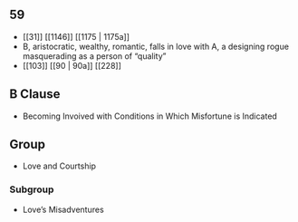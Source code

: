 ## 59
- [[31]] [[1146]] [[1175 | 1175a]] 
- B, aristocratic, wealthy, romantic, falls in love with A, a designing rogue masquerading as a person of “quality”
- [[103]] [[90 | 90a]] [[228]] 

## B Clause
- Becoming Invoived with Conditions in Which Misfortune is Indicated

## Group
- Love and Courtship

### Subgroup
- Love’s Misadventures

